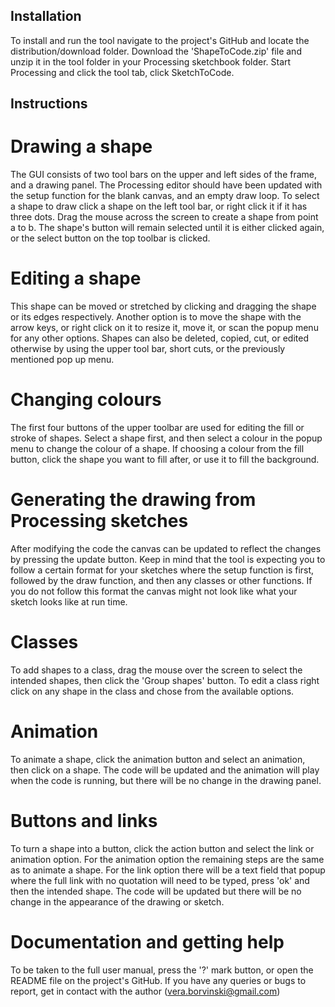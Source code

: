 ## Installation
To install and run the tool navigate to the project's GitHub and locate the distribution/download folder. Download the 'ShapeToCode.zip' file and unzip it in the tool folder in your Processing sketchbook folder. Start Processing and click the tool tab, click SketchToCode.

## Instructions
# Drawing a shape
The GUI consists of two tool bars on the upper and left sides of the frame, and a drawing panel. The Processing editor should have been updated with the setup function for the blank canvas, and an empty draw loop.
To select a shape to draw click a shape on the left tool bar, or right click it if it has three dots. Drag the mouse across the screen to create a shape from point a to b. The shape's button will remain selected until it is either clicked again, or the select button on the top toolbar is clicked.

# Editing a shape
This shape can be moved or stretched by clicking and dragging the shape or its edges respectively. Another option is to move the shape with the arrow keys, or right click on it to resize it, move it, or scan the popup menu for any other options. 
Shapes can also be deleted, copied, cut, or edited otherwise by using the upper tool bar, short cuts, or the previously mentioned pop up menu.

# Changing colours
The first four buttons of the upper toolbar are used for editing the fill or stroke of shapes. Select a shape first, and then select a colour in the popup menu to change the colour of a shape.
If choosing a colour from the fill button, click the shape you want to fill after, or use it to fill the background.

# Generating the drawing from Processing sketches
After modifying the code the canvas can be updated to reflect the changes by pressing the update button.
Keep in mind that the tool is expecting you to follow a certain format for your sketches where the setup function is first, followed by the draw function, and then any classes or other functions. If you do not follow this format the canvas might not look like what your sketch looks like at run time.

# Classes
To add shapes to a class, drag the mouse over the screen to select the intended shapes, then click the 'Group shapes' button. To edit a class right click on any shape in the class and chose from the available options.

# Animation
To animate a shape, click the animation button and select an animation, then click on a shape. The code will be updated and the animation will play when the code is running, but there will be no change in the drawing panel. 

# Buttons and links
To turn a shape into a button, click the action button and select the link or animation option. For the animation option the remaining steps are the same as to animate a shape. For the link option there will be a text field that popup where the full link with no quotation will need to be typed, press 'ok' and then the intended shape. The code will be updated but there will be no change in the appearance of the drawing or sketch.

# Documentation and getting help
To be taken to the full user manual, press the '?' mark button, or open the README file on the project's GitHub.
If you have any queries or bugs to report, get in contact with the author (vera.borvinski@gmail.com)